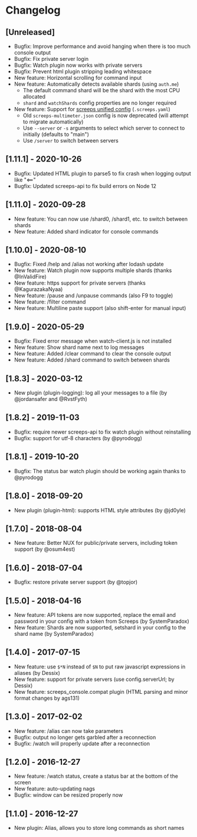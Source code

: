 # Changelog

## [Unreleased]

- Bugfix: Improve performance and avoid hanging when there is too much console output
- Bugfix: Fix private server login
- Bugfix: Watch plugin now works with private servers
- Bugfix: Prevent html plugin stripping leading whitespace
- New feature: Horizontal scrolling for command input
- New feature: Automatically detects available shards (using `auth.me`)
  - The default command shard will be the shard with the most CPU allocated
  - `shard` and `watchShards` config properties are no longer required
- New feature: Support for [screeps unified config](https://github.com/screepers/screepers-standards/blob/master/SS3-Unified_Credentials_File.md) (`.screeps.yaml`)
  - Old `screeps-multimeter.json` config is now deprecated (will attempt to migrate automatically)
  - Use `--server` or `-s` arguments to select which server to connect to initially (defaults to "main")
  - Use `/server` to switch between servers

## [1.11.1] - 2020-10-26

- Bugfix: Updated HTML plugin to parse5 to fix crash when logging output like "<=="
- Bugfix: Updated screeps-api to fix build errors on Node 12

## [1.11.0] - 2020-09-28

- New feature: You can now use /shard0, /shard1, etc. to switch between shards
- New feature: Added shard indicator for console commands

## [1.10.0] - 2020-08-10

- Bugfix: Fixed /help and /alias not working after lodash update
- New feature: Watch plugin now supports multiple shards (thanks @InValidFire)
- New feature: https support for private servers (thanks @KagurazakaNyaa)
- New feature: /pause and /unpause commands (also F9 to toggle)
- New feature: /filter command
- New feature: Multiline paste support (also shift-enter for manual input)

## [1.9.0] - 2020-05-29

- Bugfix: Fixed error message when watch-client.js is not installed
- New feature: Show shard name next to log messages
- New feature: Added /clear command to clear the console output
- New feature: Added /shard command to switch between shards

## [1.8.3] - 2020-03-12

- New plugin (plugin-logging): log all your messages to a file (by @jordansafer and @RvstFyth)

## [1.8.2] - 2019-11-03

- Bugfix: require newer screeps-api to fix watch plugin without reinstalling
- Bugfix: support for utf-8 characters (by @pyrodogg)

## [1.8.1] - 2019-10-20

- Bugfix: The status bar watch plugin should be working again thanks to @pyrodogg

## [1.8.0] - 2018-09-20

- New plugin (plugin-html): supports HTML style attributes (by @jd0yle)

## [1.7.0] - 2018-08-04

- New feature: Better NUX for public/private servers, including token support (by @osum4est)

## [1.6.0] - 2018-07-04

- Bugfix: restore private server support (by @topjor)

## [1.5.0] - 2018-04-16

- New feature: API tokens are now supported, replace the email and password in your config with a token from Screeps (by SystemParadox)
- New feature: Shards are now supported, setshard in your config to the shard name (by SystemParadox)

## [1.4.0] - 2017-07-15

- New feature: use `$*N` instead of `$N` to put raw javascript expressions in aliases (by Dessix)
- New feature: support for private servers (use config.serverUrl; by Dessix)
- New feature: screeps_console.compat plugin (HTML parsing and minor format changes by ags131)

## [1.3.0] - 2017-02-02

- New feature: /alias can now take parameters
- Bugfix: output no longer gets garbled after a reconnection
- Bugfix: /watch will properly update after a reconnection

## [1.2.0] - 2016-12-27

- New feature: /watch status, create a status bar at the bottom of the screen
- New feature: auto-updating nags
- Bugfix: window can be resized properly now

## [1.1.0] - 2016-12-27

- New plugin: Alias, allows you to store long commands as short names
